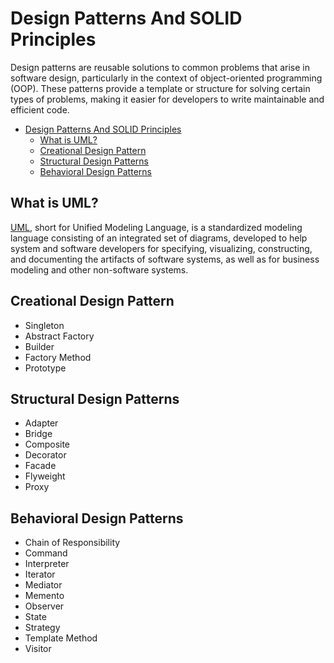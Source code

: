 # Design Patterns And SOLID Principles

Design patterns are reusable solutions to common problems that arise in software design, particularly in the context of object-oriented programming (OOP). These patterns provide a template or structure for solving certain types of problems, making it easier for developers to write maintainable and efficient code.

- [Design Patterns And SOLID Principles](#design-patterns-and-solid-principles)
  - [What is UML?](#what-is-uml)
  - [Creational Design Pattern](#creational-design-pattern)
  - [Structural Design Patterns](#structural-design-patterns)
  - [Behavioral Design Patterns](#behavioral-design-patterns)

## What is UML?

[UML](https://www.uml.org/what-is-uml.htm), short for Unified Modeling Language, is a standardized modeling language consisting of an integrated set of diagrams, developed to help system and software developers for specifying, visualizing, constructing, and documenting the artifacts of software systems, as well as for business modeling and other non-software systems.

## Creational Design Pattern

- Singleton
- Abstract Factory
- Builder
- Factory Method
- Prototype

## Structural Design Patterns

- Adapter
- Bridge
- Composite
- Decorator
- Facade
- Flyweight
- Proxy

## Behavioral Design Patterns

- Chain of Responsibility
- Command
- Interpreter
- Iterator
- Mediator
- Memento
- Observer
- State
- Strategy
- Template Method
- Visitor
